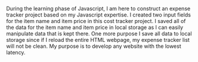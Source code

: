 During the learning phase of Javascript, I am here to construct an expense tracker project based on my Javascript expertise. I created two input fields for the item name and item price in this cost tracker project. I saved all of the data for the item name and item price in local storage as I can easily manipulate data that is kept there. One more purpose I save all data to local storage since if I reload the entire HTML webpage, my expense tracker list will not be clean. My purpose is to develop any website with the lowest latency.
